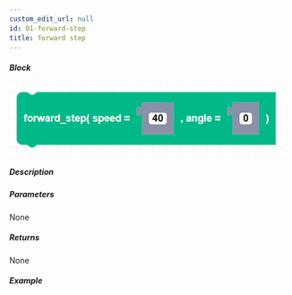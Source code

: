 ```yaml
---
custom_edit_url: null
id: 01-forward-step
title: forward step
---
```


##### Block

![forward step block image](forward_step.png)

##### Description

<!-- description -->

##### Parameters

None <!-- image -->

##### Returns

None

##### Example

<!-- image -->
